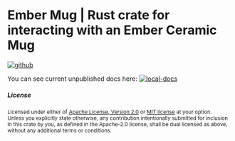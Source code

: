 # Ember Mug | Rust crate for interacting with an Ember Ceramic Mug

[![github]](https://github.com/emilgardis/ember_mug)

[github]: https://img.shields.io/badge/github-emilgardis/ember__mug-8da0cb?style=for-the-badge&labelColor=555555&logo=github



You can see current unpublished docs here: [![local-docs]](https://emilgardis.github.io/ember_mug/ember_mug)

[local-docs]: https://img.shields.io/github/actions/workflow/status/emilgardis/ember_mug/gh-pages.yml?branch=main

<h5> License </h5>

<sup>
Licensed under either of <a href="LICENSE-APACHE">Apache License, Version
2.0</a> or <a href="LICENSE-MIT">MIT license</a> at your option.
</sup>

<br>

<sub>
Unless you explicitly state otherwise, any contribution intentionally submitted
for inclusion in this crate by you, as defined in the Apache-2.0 license, shall
be dual licensed as above, without any additional terms or conditions.
</sub>

